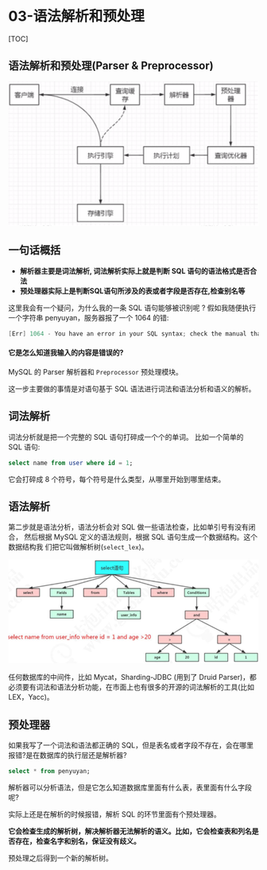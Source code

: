 #  03-语法解析和预处理

[TOC]

##  语法解析和预处理(Parser & Preprocessor)

![image-20200817085839538](../../../assets/image-20200817085839538.png)

## 一句话概括

- **解析器主要是词法解析, 词法解析实际上就是判断 SQL 语句的语法格式是否合法**
- **预处理器实际上是判断SQL语句所涉及的表或者字段是否存在,检查别名等**

这里我会有一个疑问，为什么我的一条 SQL 语句能够被识别呢 ? 假如我随便执行一个字符串 penyuyan，服务器报了一个 1064 的错:

```java
[Err] 1064 - You have an error in your SQL syntax; check the manual that corresponds to your MySQL server version for the right syntax to use near 'penyuyan' at line 1
```

#### 它是怎么知道我输入的内容是错误的?

 MySQL 的 Parser 解析器和 `Preprocessor` 预处理模块。

这一步主要做的事情是对语句基于 SQL 语法进行词法和语法分析和语义的解析。

## 词法解析

词法分析就是把一个完整的 SQL 语句打碎成一个个的单词。 比如一个简单的 SQL 语句:

```sql
select name from user where id = 1;
```

它会打碎成 8 个符号，每个符号是什么类型，从哪里开始到哪里结束。

## 语法解析

第二步就是语法分析，语法分析会对 SQL 做一些语法检查，比如单引号有没有闭合， 然后根据 MySQL 定义的语法规则，根据 SQL 语句生成一个数据结构。这个数据结构我 们把它叫做解析树(`select_lex`)。

![image-20200313195624926](../../../assets/image-20200313195624926.png)

任何数据库的中间件，比如 Mycat，Sharding-JDBC (用到了 Druid Parser)，都必须要有词法和语法分析功能，在市面上也有很多的开源的词法解析的工具(比如 LEX，Yacc)。

## 预处理器

如果我写了一个词法和语法都正确的 SQL，但是表名或者字段不存在，会在哪里报错?是在数据库的执行层还是解析器?

```sql
select * from penyuyan;
```

解析器可以分析语法，但是它怎么知道数据库里面有什么表，表里面有什么字段呢? 

实际上还是在解析的时候报错，解析 SQL 的环节里面有个预处理器。 

**它会检查生成的解析树，解决解析器无法解析的语义。比如，它会检查表和列名是否存在，检查名字和别名，保证没有歧义。**

预处理之后得到一个新的解析树。

